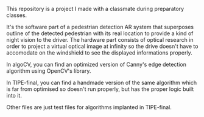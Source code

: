 This repository is a project I made with a classmate during preparatory classes. 

It's the software part of a pedestrian detection AR system that superposes outline of the detected pedestrian with its real location to provide a kind of night vision to the driver.
The hardware part consists of optical research in order to project a virtual optical image at infinity so the drive doesn't have to accomodate on the windshield to see the displayed informations properly. 

In algoCV, you can find an optimized version of Canny's edge detection algorithm using OpenCV's library.

In TIPE-final, you can find a handmade version of the same algorithm which is far from optimised so doesn't run properly, but has the proper logic built into it.

Other files are just test files for algorithms implanted in TIPE-final.